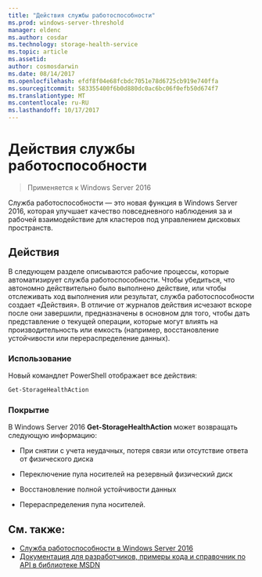 ```yaml
---
title: "Действия службы работоспособности"
ms.prod: windows-server-threshold
manager: eldenc
ms.author: cosdar
ms.technology: storage-health-service
ms.topic: article
ms.assetid: 
author: cosmosdarwin
ms.date: 08/14/2017
ms.openlocfilehash: efdf8f04e68fcbdc7051e78d6725cb919e740ffa
ms.sourcegitcommit: 583355400f6b0d880dc0ac6bc06f0efb50d674f7
ms.translationtype: MT
ms.contentlocale: ru-RU
ms.lasthandoff: 10/17/2017
---
```

# <a name="health-service-actions"></a>Действия службы работоспособности

> Применяется к Windows Server 2016

Служба работоспособности — это новая функция в Windows Server 2016, которая улучшает качество повседневного наблюдения за и рабочей взаимодействие для кластеров под управлением дисковых пространств.

## <a name="actions"></a>Действия  

В следующем разделе описываются рабочие процессы, которые автоматизирует служба работоспособности. Чтобы убедиться, что автономно действительно было выполнено действие, или чтобы отслеживать ход выполнения или результат, служба работоспособности создает «Действия». В отличие от журналов действия исчезают вскоре после они завершили, предназначены в основном для того, чтобы дать представление о текущей операции, которые могут влиять на производительность или емкость (например, восстановление устойчивости или перераспределение данных).  

### <a name="usage"></a>Использование  

Новый командлет PowerShell отображает все действия:  

```PowerShell
Get-StorageHealthAction  
```

### <a name="coverage"></a>Покрытие  

В Windows Server 2016 **Get-StorageHealthAction** может возвращать следующую информацию:  

-   При снятии с учета неудачных, потеря связи или отсутствие ответа от физического диска  

-   Переключение пула носителей на резервный физический диск  

-   Восстановление полной устойчивости данных  

-   Перераспределения пула носителей.  

## <a name="see-also"></a>См. также:

- [Служба работоспособности в Windows Server 2016](health-service-overview.md)
- [Документация для разработчиков, примеры кода и справочник по API в библиотеке MSDN](https://msdn.microsoft.com/windowshealthservice)
